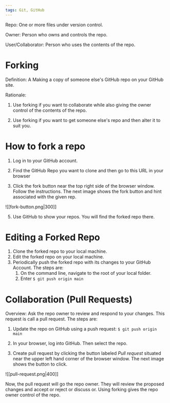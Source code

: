 ```yaml
---
tags: Git, GitHub
---
```


Repo: One or more files under version control. 

Owner: Person who owns and controls the repo.

User/Collaborator: Person who uses the contents of the repo.  


# Forking

Definition: A Making a copy of someone else's GitHub repo on your GitHub site. 

Rationale: 

1. Use forking if you want to collaborate while also giving the owner control of the contents of the repo.

2. Use forking if you want to get someone else's repo and then alter it to suit you. 


# How to fork a repo

1. Log in to your GitHub account.

2. Find the GitHub Repo you want to clone and then go to this URL in your browser 

3. Click the fork button near the top right side of the browser window. Follow the instructions. The next image shows the fork button and hint associated with the given rep. 

![[fork-button.png|300]]

5. Use GitHub to show your repos. You will find the forked repo there. 

# Editing a Forked Repo

1. Clone the forked repo to your local machine.
2. Edit the forked repo on your local machine.
3. Periodically push the forked repo with its changes to your GitHub Account. The steps are: 
   1. On the command line, navigate to the root of your local folder.
   2. Enter `$ git push origin main`

# Collaboration (Pull Requests)

Overview: Ask the repo owner to review and respond to your changes. This request is call a pull request. The steps are:

1. Update the repo on GitHub using a push request: `$ git push origin main`

2. In your browser, log into GitHub. Then select the repo.

3. Create pull request by clicking the button labeled *Pull request* situated near the upper left hand corner of the browser window. The next image shows the button to click.

![[pull-request.png|400]]


Now, the pull request will go the repo owner. They will review the proposed changes and accept or reject or discuss or.  Using forking gives the repo owner control of the repo. 

